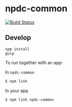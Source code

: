 # npdc-common
[![Build Status](https://travis-ci.org/npolar/npdc-common.svg?branch=master)](https://travis-ci.org/npolar/npdc-common)

## Develop

    npm install
    gulp

To run together with an app:

In `npdc-common`
```sh
$ npm link
```

In your app
```sh
$ npm link npdc-common
```
